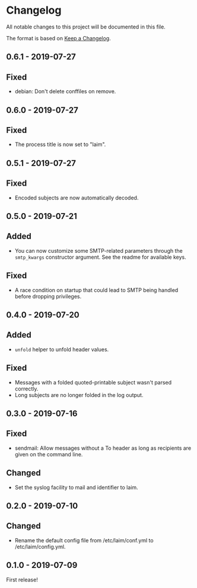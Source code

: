 # Changelog

All notable changes to this project will be documented in this file.

The format is based on [Keep a Changelog](http://keepachangelog.com/).


0.6.1 - 2019-07-27
------------------

## Fixed
- debian: Don't delete conffiles on remove.


0.6.0 - 2019-07-27
-----------------

## Fixed
- The process title is now set to "laim".


0.5.1 - 2019-07-27
-----------------

## Fixed
- Encoded subjects are now automatically decoded.


0.5.0 - 2019-07-21
------------------

## Added
- You can now customize some SMTP-related parameters through the `smtp_kwargs` constructor
  argument. See the readme for available keys.

## Fixed
- A race condition on startup that could lead to SMTP being handled before dropping privileges.


0.4.0 - 2019-07-20
------------------

## Added
- `unfold` helper to unfold header values.

## Fixed
- Messages with a folded quoted-printable subject wasn't parsed correctly.
- Long subjects are no longer folded in the log output.


0.3.0 - 2019-07-16
------------------

## Fixed
- sendmail: Allow messages without a To header as long as recipients are given on the command line.

## Changed
- Set the syslog facility to mail and identifier to laim.


0.2.0 - 2019-07-10
------------------

## Changed
- Rename the default config file from /etc/laim/conf.yml to /etc/laim/config.yml.


0.1.0 - 2019-07-09
------------------

First release!
